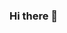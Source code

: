 ### Hi there 👋

<!--
**theod2/theod2** is a ✨ _special_ ✨ repository because its `README.md` (this file) appears on your GitHub profile.

- 👋 Hi, I’m @theod2

- 👀 I’m interested in maths, physics and computer science.

- 🌱 I’m currently in MPSI

- 📫 How to reach me : Théo#9386 on discord

<!---

theod2/theod2 is a ✨ special ✨ repository because its `README.md` (this file) appears on your GitHub profile.

You can click the Preview link to take a look at your changes.

--->










